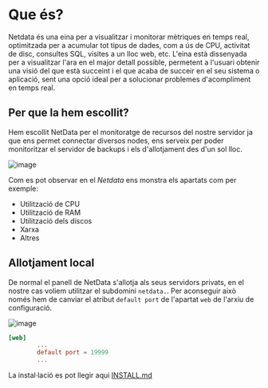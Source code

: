 # Que és?

Netdata és una eina per a visualitzar i monitorar mètriques en temps real, optimitzada per a acumular tot tipus de dades, com a ús de CPU, activitat de disc, consultes SQL, visites a un lloc web, etc. L'eina està dissenyada per a visualitzar l'ara en el major detall possible, permetent a l'usuari obtenir una visió del que està succeint i el que acaba de succeir en el seu sistema o aplicació, sent una opció ideal per a solucionar problemes d'acompliment en temps real.

## Per que la hem escollit?

Hem escollit NetData per el monitoratge de recursos del nostre servidor ja que ens permet connectar diversos nodes, ens serveix per poder monitoritzar el servidor de backups i els d'allotjament des d'un sol lloc.


![image](https://github.com/Proyecto-Sintesi/configs/assets/165918288/47935912-e01a-4577-9ee7-e7101ef65009)

Com es pot observar en el *Netdata* ens monstra els apartats com per exemple:
- Utilització de CPU
- Utilització de RAM
- Utilització dels discos
- Xarxa
- Altres

## Allotjament local
De normal el panell de NetData s'allotja als seus servidors privats, en el nostre cas voliem utilitzar el subdomini `netdata.`. Per aconseguir això només hem de canviar el atribut `default port` de l'apartat `web` de l'arxiu de configuració.

![image](https://github.com/Proyecto-Sintesi/configs/assets/122394285/61bad3b4-874c-4bd2-8f4d-4df65d4414f0)

```conf
[web]
        ...
        default port = 19999
        ...
```

La instal·lació es pot llegir aqui [INSTALL.md](https://github.com/Proyecto-Sintesi/configs/blob/main/etc/netdata/INSTALL.md)
